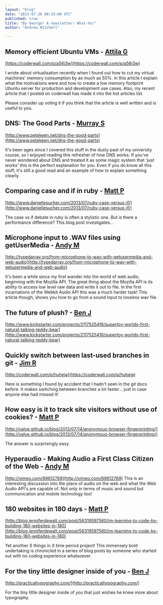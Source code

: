 ```yaml
---
layout: "blog"
date: "2013-07-26 08:33:00 UTC"
published: true
title: "By George! A newsletter! What-ho!"
author: "Andrew Mitchell"

---
```


## Memory efficient Ubuntu VMs - [Attila G](http://www.unboxedconsulting.com/people/attila-gyorffy) [https://coderwall.com/p/a56j3w](https://coderwall.com/p/a56j3w)  I wrote about virtualisation recently when I found out how to cut my virtual machines' memory consumption by as much as 50%. In this article I explain what the motivations were and how to create a low memory footprint Ubuntu server for production and development use cases. Also, my recent article that I posted on coderwall has made it into the hot articles list.  Please consider up voting it if you think that the article is well written and is useful to you.  ## DNS: The Good Parts - [Murray S](http://www.unboxedconsulting.com/people/murray-steele/)  [http://www.petekeen.net/dns-the-good-parts](http://www.petekeen.net/dns-the-good-parts)  It's been ages since I covered this stuff in the dusty past of my university course, so I enjoyed reading this refresher of how DNS works. If you've never wondered about DNS and treated it as some magic system that 'just works' this is the perfect explanation for you. Even if you do know all this stuff, it's still a good read and an example of how to explain something clearly.  ## Comparing case and if in ruby - [Matt P](http://www.unboxedconsulting.com/people/matt-peperell) [http://www.daniellesucher.com/2013/07/ruby-case-versus-if/](http://www.daniellesucher.com/2013/07/ruby-case-versus-if/)  The case vs if debate in ruby is often a stylistic one. But is there a performance difference? This blog post investigates...  ## Microphone input to .WAV files using getUserMedia - [Andy M](http://www.unboxedconsulting.com/people/andrew-mitchell) [http://typedarray.org/from-microphone-to-wav-with-getusermedia-and-web-audio](http://typedarray.org/from-microphone-to-wav-with-getusermedia-and-web-audio)  It's been a while since my first wander into the world of web audio, beginning with the Mozilla API. The great thing about the Mozilla API is its ability to access low level raw data and write it out to file. In the first incarnations of the Webkit Audio API this was a much harder task! This article though, shows you how to go from a sound input to lossless wav file.  ## The future of plush? - [Ben J](http://github.com/BenJanecke) [http://www.kickstarter.com/projects/2117525416/supertoy-worlds-first-natural-talking-teddy-bear](http://www.kickstarter.com/projects/2117525416/supertoy-worlds-first-natural-talking-teddy-bear)  ## Quickly switch between last-used branches in git - [Jim R](http://github.com/j1mr10rd4n) [http://coderwall.com/p/huheja](https://coderwall.com/p/huheja)  Here is something I found by accident that I hadn't seen in the git docs before. It makes switching between branches a lot faster… just in case anyone else had missed it!  ## How easy is it to track site visitors without use of cookies? - [Matt P](http://www.unboxedconsulting.com/people/matt-peperell) [http://valve.github.io/blog/2013/07/14/anonymous-browser-fingerprinting/](http://valve.github.io/blog/2013/07/14/anonymous-browser-fingerprinting/)  The answer is surprisingly easy.  ## Hyperaudio - Making Audio a First Class Citizen of the Web - [Andy M](http://www.unboxedconsulting.com/people/andrew-mitchell)  [http://vimeo.com/69612769](http://vimeo.com/69612769) This is an interesting discussion into the place of audio on the web and what the Web Audio API's are capable of. Not only in terms of music and sound but communication and mobile technology too!  ## 180 websites in 180 days - [Matt P](http://www.unboxedconsulting.com/people/matt-peperell) [http://blog.jenniferdewalt.com/post/56319597560/im-learning-to-code-by-building-180-websites-in-180](http://blog.jenniferdewalt.com/post/56319597560/im-learning-to-code-by-building-180-websites-in-180)  Yet another X things in X time period project! This immensely bold undertaking is chronicled in a series of blog posts by someone who started out with no coding experience whatsoever.  ## For the tiny little designer inside of you - [Ben J](http://github.com/BenJanecke) [http://practicaltypography.com/](http://practicaltypography.com/)  For the tiny little designer inside of you that just wishes he knew more about typography.


